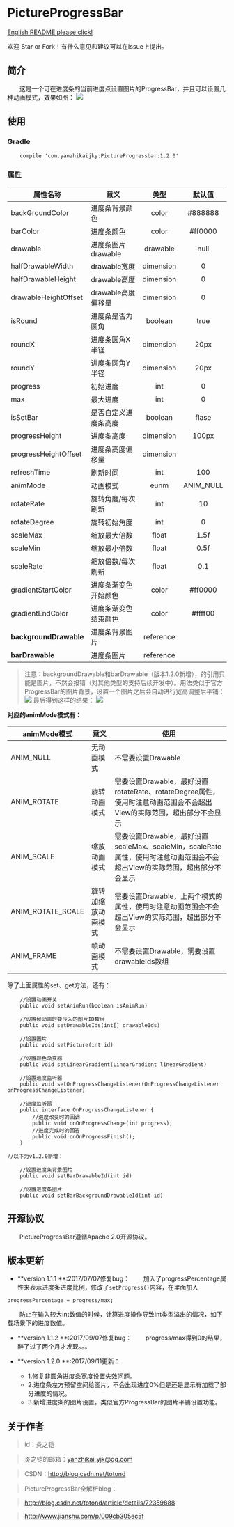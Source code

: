 # PictureProgressBar
[English README please click!](https://github.com/totond/PictureProgressBar/blob/master/README-en.md)

欢迎 Star or Fork！有什么意见和建议可以在Issue上提出。
## 简介
　　这是一个可在进度条的当前进度点设置图片的ProgressBar，并且可以设置几种动画模式，效果如图：
![](https://i.imgur.com/AjF8ayV.gif)

## 使用
### Gradle

```
    compile 'com.yanzhikaijky:PictureProgressbar:1.2.0'
```



### 属性

|**属性名称**|**意义**|**类型**|**默认值**|
|--|--|:--:|:--:|
|backGroundColor      | 进度条背景颜色     | color| #888888|
|barColor            |  进度条颜色        | color | #ff0000|
|drawable             | 进度条图片drawable| drawable| null|
|halfDrawableWidth    | drawable宽度     | dimension| 0 |
|halfDrawableHeight   | drawable高度     | dimension| 0 |
|drawableHeightOffset | drawable高度偏移量 | dimension | 0 |
|isRound              | 进度条是否为圆角   |boolean | true|
|roundX               |  进度条圆角X半径    | dimension| 20px|
|roundY               |  进度条圆角Y半径   | dimension| 20px|
|progress             |  初始进度   | int| 0 |
|max                  |  最大进度   | int| 0 |
|isSetBar            |   是否自定义进度条高度 |boolean |flase |
|progressHeight      |   进度条高度          | dimension| 100px |
|progressHeightOffset |  进度条高度偏移量     |  dimension| | 30px |
|refreshTime          |  刷新时间          | int | 100|
|animMode             |  动画模式         | eunm| ANIM_NULL|
|rotateRate           |  旋转角度/每次刷新         | int| 10 |
|rotateDegree         |  旋转初始角度      | int|  0 |
|scaleMax             |  缩放最大倍数      | float| 1.5f|
|scaleMin            |   缩放最小倍数      |  float| 0.5f|
|scaleRate            |  缩放倍数/每次刷新      | float | 0.1|
|gradientStartColor   |  进度条渐变色开始颜色 |color | #ff0000 |
|gradientEndColor     |  进度条渐变色结束颜色 |color | #ffff00|
|**backgroundDrawable**   |  进度条背景图片 |reference |  |
|**barDrawable**     |  进度条图片 |reference | |

> 注意：backgroundDrawable和barDrawable（版本1.2.0新增），的引用只能是图片，不然会报错（对其他类型的支持后续开发中）。用法类似于官方ProgressBar的图片背景，设置一个图片之后会自动进行宽高调整后平铺：![](https://i.imgur.com/laHcRXm.png)
> 最后得到这样的结果：
> ![](https://i.imgur.com/GFgRZCz.gif)

**对应的animMode模式有：**

|animMode模式|意义|使用|
|--|--|--
|ANIM_NULL|无动画模式|不需要设置Drawable|
|ANIM_ROTATE|旋转动画模式|需要设置Drawable，最好设置rotateRate、rotateDegree属性，使用时注意动画范围会不会超出View的实际范围，超出部分不会显示|
|ANIM_SCALE |缩放动画模式|需要设置Drawable，最好设置scaleMax、scaleMin，scaleRate属性，使用时注意动画范围会不会超出View的实际范围，超出部分不会显示|
|ANIM_ROTATE_SCALE|旋转加缩放动画模式|需要设置Drawable，上两个模式的属性，使用时注意动画范围会不会超出View的实际范围，超出部分不会显示|
|ANIM_FRAME|帧动画模式|不需要设置Drawable，需要设置drawableIds数组|


除了上面属性的set、get方法，还有：

```
    //设置动画开关
    public void setAnimRun(boolean isAnimRun)

    //设置帧动画时要传入的图片ID数组
    public void setDrawableIds(int[] drawableIds)

    //设置图片
    public void setPicture(int id)

    //设置颜色渐变器
    public void setLinearGradient(LinearGradient linearGradient)

    //设置进度监听器
    public void setOnProgressChangeListener(OnProgressChangeListener onProgressChangeListener)

    //进度监听器
    public interface OnProgressChangeListener {
        //进度改变时的回调
        public void onOnProgressChange(int progress);
        //进度完成时的回答
        public void onOnProgressFinish();
    }

//以下为v1.2.0新增：

    //设置进度条背景图片
    public void setBarDrawableId(int id) 

    //设置进度条图片
    public void setBarBackgroundDrawableId(int id) 
```
## 开源协议
　　PictureProgressBar遵循Apache 2.0开源协议。

## 版本更新
 - **version 1.1.1 **:2017/07/07修复bug：
　　加入了progressPercentage属性来表示进度条进度比例，修改了`setProgress()`内容，在里面加入

```
progressPercentage = progress/max;
```
　　防止在输入较大int数值的时候，计算进度操作导致int类型溢出的情况，如下载场景下的进度数值。
- **version 1.1.2 **:2017/09/07修复bug：
　　progress/max得到0的结果，醉了过了两个月才发现。。。

- **version 1.2.0 **:2017/09/11更新：
    - 1.修复非圆角进度条宽度设置失效问题。
    - 2.进度条左方预留空间给图片，不会出现进度0%但是还是显示有加载了部分进度的情况。
    - 3.新增进度条的图片设置，类似官方ProgressBar的图片平铺设置功能。

## 关于作者
 > id：炎之铠

 > 炎之铠的邮箱：yanzhikai_yjk@qq.com

 > CSDN：http://blog.csdn.net/totond

 > PictureProgressBar全解析blog：

 > http://blog.csdn.net/totond/article/details/72359888

 > http://www.jianshu.com/p/009cb305ec5f

